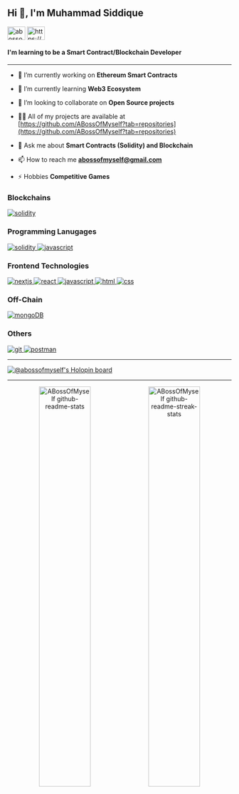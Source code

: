 <h2 align="left">Hi 👋, I'm Muhammad Siddique</h2>

<p align="left">
<a href="https://twitter.com/abossofmyself" target="blank"><img align="center" src="https://raw.githubusercontent.com/rahuldkjain/github-profile-readme-generator/master/src/images/icons/Social/twitter.svg" alt="abossofmyself" height="30" width="40" /></a>
<a href="https://discord.gg/https://discord.gg/KqSMJjSC" target="blank"><img align="center" src="https://raw.githubusercontent.com/rahuldkjain/github-profile-readme-generator/master/src/images/icons/Social/discord.svg" alt="https://discord.gg/Vj47HFwx" height="30" width="40" /></a>
</p>

<h4 align="left">I'm learning to be a Smart Contract/Blockchain Developer</h4>


---


- 🔭 I’m currently working on **Ethereum Smart Contracts**

- 🌱 I’m currently learning **Web3 Ecosystem**

- 👯 I’m looking to collaborate on **Open Source projects**

- 👨‍💻 All of my projects are available at [https://github.com/ABossOfMyself?tab=repositories](https://github.com/ABossOfMyself?tab=repositories)

- 💬 Ask me about **Smart Contracts (Solidity) and Blockchain**

- 📫 How to reach me **abossofmyself@gmail.com**

- ⚡ Hobbies **Competitive Games**



<h3 align="left">Blockchains</h3>
<p align="left">
    <a href="https://ethereum.org/en/" target="_blank" rel="noreferrer"> <img src="https://img.shields.io/badge/Ethereum-3C3C3D?style=for-the-badge&logo=Ethereum&logoColor=white" alt="solidity"/> </a>
</p>


<h3 align="left">Programming Lanugages</h3>
 <a href="https://docs.soliditylang.org/en/latest/" target="_blank" rel="noreferrer"> <img src="https://img.shields.io/badge/Solidity-e6e6e6?style=for-the-badge&logo=solidity&logoColor=black" alt="solidity"/> </a>
 <a href="https://developer.mozilla.org/en-US/docs/Web/JavaScript" target="_blank" rel="noreferrer"> <img src="https://img.shields.io/badge/JavaScript-323330?style=for-the-badge&logo=javascript&logoColor=F7DF1E" alt="javascript"/> </a>
 
 
 <h3 align="left">Frontend Technologies</h3>
 <a href="https://nextjs.org/" target="_blank" rel="noreferrer"> <img src="https://img.shields.io/badge/next.js-000000?style=for-the-badge&logo=nextdotjs&logoColor=white" alt="nextjs"/> </a>
  <a href="https://reactjs.org/" target="_blank" rel="noreferrer"> <img src="https://img.shields.io/badge/React-20232A?style=for-the-badge&logo=react&logoColor=61DAFB" alt="react"/> </a>
  <a href="https://developer.mozilla.org/en-US/docs/Web/JavaScript" target="_blank" rel="noreferrer"> <img src="https://img.shields.io/badge/JavaScript-323330?style=for-the-badge&logo=javascript&logoColor=F7DF1E" alt="javascript"/> </a>
  <a href="https://www.w3.org/html/" target="_blank" rel="noreferrer"> <img src="https://img.shields.io/badge/HTML5-E34F26?style=for-the-badge&logo=html5&logoColor=white" alt="html"/> </a>
  <a href="https://www.w3schools.com/css/" target="_blank" rel="noreferrer"> <img src="https://img.shields.io/badge/CSS3-1572B6?style=for-the-badge&logo=css3&logoColor=white" alt="css"/> </a>


  <h3 align="left">Off-Chain</h3>
<p align="left">
  <a href="https://chain.link/" target="_blank" rel="noreferrer"> <img src="https://img.shields.io/badge/chainlink-375BD2?style=for-the-badge&logo=chainlink&logoColor=white" alt="mongoDB"/> </a>
</p>


<h3 align="left">Others</h3>
<p align="left">
  <a href="https://git-scm.com/" target="_blank" rel="noreferrer"> <img src="https://img.shields.io/badge/GIT-E44C30?style=for-the-badge&logo=git&logoColor=white" alt="git"/> </a>
  <a href="https://postman.com" target="_blank" rel="noreferrer"> <img src="https://img.shields.io/badge/Postman-FF6C37?style=for-the-badge&logo=Postman&logoColor=white" alt="postman"/> </a>
</p>


---


[![@abossofmyself's Holopin board](https://holopin.me/abossofmyself)](https://holopin.io/@abossofmyself)


---


<p align="center">
<a href="https://github.com/ABossOfMyself?tab=repositories"><img src="https://github-readme-stats.vercel.app/api?username=ABossOfMyself&theme=gotham&show_icons=true&count_private=true&hide_border=true"  width="48%" alt="ABossOfMyself github-readme-stats"/></a>
<a href="https://github.com/ABossOfMyself?tab=stars"><img src="https://github-readme-streak-stats.herokuapp.com?user=ABossOfMyself&theme=gotham&hide_border=true&date_format=M%20j%5B%2C%20Y%5D"  width="48%" alt="ABossOfMyself github-readme-streak-stats"/></a>
</p>



